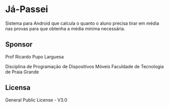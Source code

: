 # Já-Passei
Sistema para Android que calcula o quanto o aluno precisa tirar em média nas provas para que obtenha a média mínima necessária.

## Sponsor
<p>Prof Ricardo Pupo Larguesa</p>
Disciplina de Programação de Dispositivos Móveis
Faculdade de Tecnologia de Praia Grande

## Licensa
General Public License - V3.0
